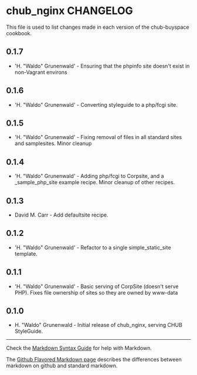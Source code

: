 chub_nginx CHANGELOG
=======================

This file is used to list changes made in each version of the chub-buyspace cookbook.

0.1.7
-----

* 'H. "Waldo" Grunenwald' - Ensuring that the phpinfo site doesn't exist in non-Vagrant environs

0.1.6
-----

* 'H. "Waldo" Grunenwald' - Converting styleguide to a php/fcgi site.

0.1.5
-----

* 'H. "Waldo" Grunenwald' - Fixing removal of files in all standard sites and samplesites. Minor cleanup

0.1.4
-----

* 'H. "Waldo" Grunenwald' - Adding php/fcgi to Corpsite, and a _sample_php_site example recipe.  Minor cleanup of other recipes.

0.1.3
-----

* David M. Carr - Add defaultsite recipe.

0.1.2
-----

* 'H. "Waldo" Grunenwald' - Refactor to a single simple_static_site template.

0.1.1
-----

* 'H. "Waldo" Grunenwald' - Basic serving of CorpSite (doesn't serve PHP).  Fixes file ownership of sites so they are owned by www-data

0.1.0
-----

*	H. "Waldo" Grunenwald - Initial release of chub_nginx, serving CHUB StyleGuide.

- - -
Check the [Markdown Syntax Guide](http://daringfireball.net/projects/markdown/syntax) for help with Markdown.

The [Github Flavored Markdown page](http://github.github.com/github-flavored-markdown/) describes the differences between markdown on github and standard markdown.
